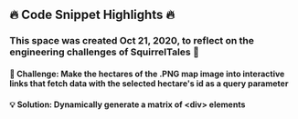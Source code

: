 ## :fire: Code Snippet Highlights :fire:

### This space was created Oct 21, 2020, to reflect on the engineering challenges of SquirrelTales :memo:

#### :triangular_flag_on_post: Challenge: Make the hectares of the .PNG map image into interactive links that fetch data with the selected hectare's id as a query parameter

#### :bulb: Solution: Dynamically generate a matrix of \<div> elements



